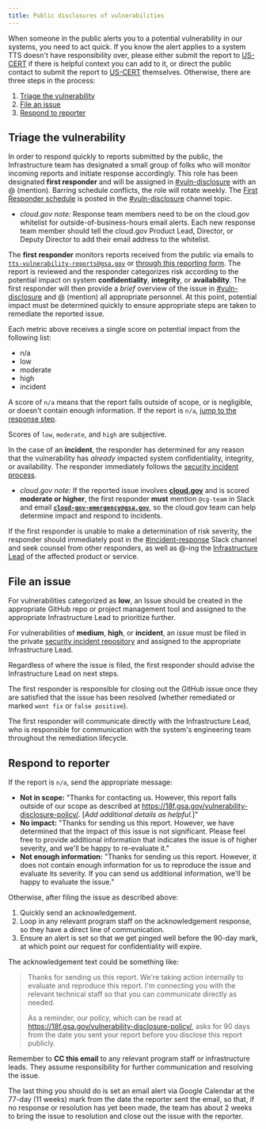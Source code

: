 ```yaml
---
title: Public disclosures of vulnerabilities
---
```


When someone in the public alerts you to a potential vulnerability in our systems, you need to act quick.  If you know the alert applies to a system TTS doesn't have responsibility over, please either submit the report to [US-CERT](https://vulcoord.cert.org/VulReport/) if there is helpful context you can add to it, or direct the public contact to submit the report to [US-CERT](https://vulcoord.cert.org/VulReport/) themselves.  Otherwise, there are three steps in the process:

1. [Triage the vulnerability](#triage-the-vulnerability)
2. [File an issue](#file-an-issue)
3. [Respond to reporter](#respond-to-reporter)


## Triage the vulnerability

In order to respond quickly to reports submitted by the public, the Infrastructure team has designated a small group of folks who will monitor incoming reports and initiate response accordingly. This role has been designated **first responder** and will be assigned in [#vuln-disclosure](https://gsa-tts.slack.com/messages/vuln-disclosure/) with an @ (mention). Barring schedule conflicts, the role will rotate weekly. The [First Responder schedule](https://docs.google.com/document/d/1rjIUT2ElIWC8wsVGR3sYRqqybcapCnJY7ysGl0IhiH4/edit) is posted in the [#vuln-disclosure](https://gsa-tts.slack.com/messages/vuln-disclosure/) channel topic.

* *cloud.gov note:* Response team members need to be on the cloud.gov whitelist for outside-of-business-hours email alerts. Each new response team member should tell the cloud.gov Product Lead, Director, or Deputy Director to add their email address to the whitelist.

The **first responder** monitors reports received from the public via emails to [`tts-vulnerability-reports@gsa.gov`](mailto:tts-vulnerability-reports@gsa.gov) or [through this reporting form](https://docs.google.com/forms/d/e/1FAIpQLSdhr6REOq8QRZ3C2cRWVHWbjcGgdNL8_nVSGY1cBSl1-tfkWA/viewform). The report is reviewed and the responder categorizes risk according to the potential impact on system **confidentiality**, **integrity**, or **availability**. The first responder will then provide a _brief_ overview of the issue in [#vuln-disclosure](https://gsa-tts.slack.com/messages/vuln-disclosure/) and @ (mention) all appropriate personnel. At this point, potential impact must be determined quickly to ensure appropriate steps are taken to remediate the reported issue.

Each metric above receives a single score on potential impact from the following list:

* n/a
* low
* moderate
* high
* incident

A score of `n/a` means that the report falls outside of scope, or is negligible, or doesn't contain enough information. If the report is `n/a`, [jump to the response step](#respond-to-reporter).

Scores of `low`, `moderate`, and `high` are subjective. 

In the case of an **incident**, the responder has determined for any reason that the vulnerability has _already_ impacted system confidentiality, integrity, or availability. The responder immediately follows the [security incident process](../security-incidents/).

* *cloud.gov note:* If the reported issue involves **[cloud.gov](https://cloud.gov)** and is scored **moderate or higher**, the first responder **must** mention `@cg-team` in Slack and email **[`cloud-gov-emergency@gsa.gov`](mailto:cloud-gov-emergency@gsa.gov)**, so the cloud.gov team can help determine impact and respond to incidents.

If the first responder is unable to make a determination of risk severity, the responder should immediately post in the [#incident-response](https://gsa-tts.slack.com/messages/incident-response) Slack channel and seek counsel from other responders, as well as @-ing the [Infrastructure Lead](https://github.com/18F/Infrastructure/blob/master/ISSUE_TEMPLATE.md) of the affected product or service.

## File an issue

For vulnerabilities categorized as **low**, an Issue should be created in the appropriate GitHub repo or project management tool and assigned to the appropriate Infrastructure Lead to prioritize further.

For vulnerabilities of **medium**, **high**, or **incident**, an issue must be filed in the private [security incident repository](https://github.com/18F/security-incidents/issues) and assigned to the appropriate Infrastructure Lead.

Regardless of where the issue is filed, the first responder should advise the Infrastructure Lead on next steps.

The first responder is responsible for closing out the GitHub issue once they are satisfied that the issue has been resolved (whether remediated or marked `wont fix` or `false positive`).

The first responder will communicate directly with the Infrastructure Lead, who is responsible for communication with the system's engineering team throughout the remediation lifecycle.

## Respond to reporter

If the report is `n/a`, send the appropriate message:

* **Not in scope:** "Thanks for contacting us. However, this report falls outside of our scope as described at https://18f.gsa.gov/vulnerability-disclosure-policy/. [_Add additional details as helpful._]"
* **No impact:** "Thanks for sending us this report. However, we have determined that the impact of this issue is not significant. Please feel free to provide additional information that indicates the issue is of higher severity, and we'll be happy to re-evaluate it."
* **Not enough information:** "Thanks for sending us this report. However, it does not contain enough information for us to reproduce the issue and evaluate its severity. If you can send us additional information, we'll be happy to evaluate the issue."

Otherwise, after filing the issue as described above:

1. Quickly send an acknowledgement.
2. Loop in any relevant program staff on the acknowledgement response, so they have a direct line of communication.
3. Ensure an alert is set so that we get pinged well before the 90-day mark, at which point our request for confidentiality will expire.

The acknowledgement text could be something like:

> Thanks for sending us this report. We're taking action internally to evaluate and reproduce this report. I'm connecting you with the relevant technical staff so that you can communicate directly as needed.
> 
> As a reminder, our policy, which can be read at https://18f.gsa.gov/vulnerability-disclosure-policy/, asks for 90 days from the date you sent your report before you disclose this report publicly.

Remember to **CC this email** to any relevant program staff or infrastructure leads. They assume responsibility for further communication and resolving the issue.

The last thing you should do is set an email alert via Google Calendar at the 77-day (11 weeks) mark from the date the reporter sent the email, so that, if no response or resolution has yet been made, the team has about 2 weeks to bring the issue to resolution and close out the issue with the reporter.
